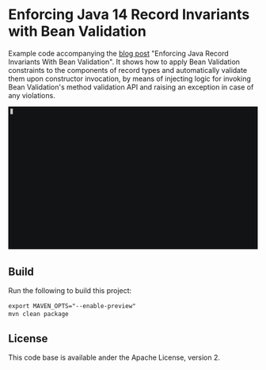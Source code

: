 # Enforcing Java 14 Record Invariants with Bean Validation

Example code accompanying the [blog post](https://www.morling.dev/blog/enforcing-java-record-invariants-with-bean-validation/) "Enforcing Java Record Invariants With Bean Validation".
It shows how to apply Bean Validation constraints to the components of record types and automatically validate them upon constructor invocation,
by means of injecting logic for invoking Bean Validation's method validation API and raising an exception in case of any violations.

![Enforcing Java 14 Record Invariants with Bean Validation](records-bean-validation.gif)

## Build

Run the following to build this project:

```shell
export MAVEN_OPTS="--enable-preview"
mvn clean package
```

## License

This code base is available ander the Apache License, version 2.

